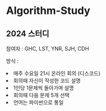 # Algorithm-Study
## 2024 스터디

참여자 : GHC, LST, YNR, SJH, CDH<br>

방식 : 
<li>매주 수요일 21시 온라인 회의 (디스코드)</li>
<li>회의때 자신이 작성한 코드 설명</li>
<li>1인당 1문제씩 돌아가며 설명</li>
<li>회의때 다음 문제 5개 선택</li>
<li>언어는 파이썬으로 통일</li>
